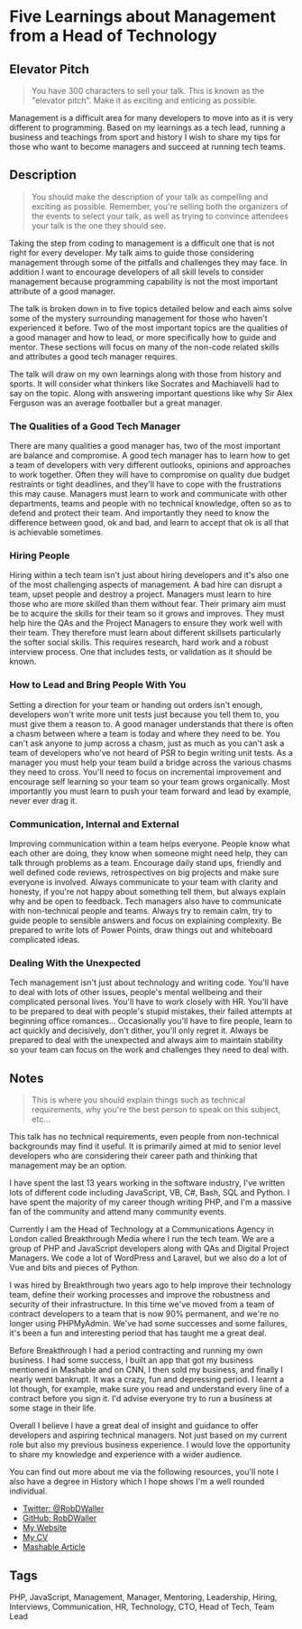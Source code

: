# Five Learnings about Management from a Head of Technology

## Elevator Pitch
> You have 300 characters to sell your talk. This is known as the "elevator pitch". Make it as exciting and enticing as possible.

Management is a difficult area for many developers to move into as it is very different to programming. Based on my learnings as a tech lead, running a business and teachings from sport and history I wish to share my tips for those who want to become managers and succeed at running tech teams.

## Description
> You should make the description of your talk as compelling and exciting as possible. Remember, you're selling both the organizers of the events to select your talk, as well as trying to convince attendees your talk is the one they should see.

Taking the step from coding to management is a difficult one that is not right for every developer. My talk aims to guide those considering management through some of the pitfalls and challenges they may face. In addition I want to encourage developers of all skill levels to consider management because programming capability is not the most important attribute of a good manager.  

The talk is broken down in to five topics detailed below and each aims solve some of the mystery surrounding management for those who haven't experienced it before. Two of the most important topics are the qualities of a good manager and how to lead, or more specifically how to guide and mentor. These sections will focus on many of the non-code related skills and attributes a good tech manager requires.

The talk will draw on my own learnings along with those from history and sports. It will consider what thinkers like Socrates and Machiavelli had to say on the topic. Along with answering important questions like why Sir Alex Ferguson was an average footballer but a great manager.   

### The Qualities of a Good Tech Manager
There are many qualities a good manager has, two of the most important are balance and compromise. A good tech manager has to learn how to get a team of developers with very different outlooks, opinions and approaches to work together. Often they will have to compromise on quality due budget restraints or tight deadlines, and they'll have to cope with the frustrations this may cause. Managers must learn to work and communicate with other departments, teams and people with no technical knowledge, often so as to defend and protect their team. And importantly they need to know the difference between good, ok and bad, and learn to accept that ok is all that is achievable sometimes.

### Hiring People
Hiring within a tech team isn't just about hiring developers and it's also one of the most challenging aspects of management. A bad hire can disrupt a team, upset people and destroy a project. Managers must learn to hire those who are more skilled than them without fear. Their primary aim must be to acquire the skills for their team so it grows and improves. They must help hire the QAs and the Project Managers to ensure they work well with their team. They therefore must learn about different skillsets particularly the softer social skills. This requires research, hard work and a robust interview process. One that includes tests, or validation as it should be known.

### How to Lead and Bring People With You
Setting a direction for your team or handing out orders isn't enough, developers won't write more unit tests just because you tell them to, you must give them a reason to. A good manager understands that there is often a chasm between where a team is today and where they need to be. You can't ask anyone to jump across a chasm, just as much as you can't ask a team of developers who've not heard of PSR to begin writing unit tests. As a manager you must help your team build a bridge across the various chasms they need to cross. You'll need to focus on incremental improvement and encourage self learning so your team so your team grows organically. Most importantly you must learn to push your team forward and lead by example, never ever drag it.

### Communication, Internal and External
Improving communication within a team helps everyone. People know what each other are doing, they know when someone might need help, they can talk through problems as a team. Encourage daily stand ups, friendly and well defined code reviews, retrospectives on big projects and make sure everyone is involved. Always communicate to your team with clarity and honesty, if you're not happy about something tell them, but always explain why and be open to feedback. Tech managers also have to communicate with non-technical people and teams. Always try to remain calm, try to guide people to sensible answers and focus on explaining complexity. Be prepared to write lots of Power Points, draw things out and whiteboard complicated ideas.       

### Dealing With the Unexpected
Tech management isn't just about technology and writing code. You'll have to deal with lots of other issues, people's mental wellbeing and their complicated personal lives. You'll have to work closely with HR. You'll have to be prepared to deal with people's stupid mistakes, their failed attempts at beginning office romances... Occasionally you'll have to fire people, learn to act quickly and decisively, don't dither, you'll only regret it. Always be prepared to deal with the unexpected and always aim to maintain stability so your team can focus on the work and challenges they need to deal with.

## Notes
> This is where you should explain things such as technical requirements, why you're the best person to speak on this subject, etc...

This talk has no technical requirements, even people from non-technical backgrounds may find it useful. It is primarily aimed at mid to senior level developers who are considering their career path and thinking that management may be an option.

I have spent the last 13 years working in the software industry, I've written lots of different code including JavaScript, VB, C#, Bash, SQL and Python. I have spent the majority of my career though writing PHP, and I'm a massive fan of the community and attend many community events.

Currently I am the Head of Technology at a Communications Agency in London called Breakthrough Media where I run the tech team. We are a group of PHP and JavaScript developers along with QAs and Digital Project Managers. We code a lot of WordPress and Laravel, but we also do a lot of Vue and bits and pieces of Python.

I was hired by Breakthrough two years ago to help improve their technology team, define their working processes and improve the robustness and security of their infrastructure. In this time we've moved from a team of contract developers to a team that is now 90% permanent, and we're no longer using PHPMyAdmin. We've had some successes and some failures, it's been a fun and interesting period that has taught me a great deal.

Before Breakthrough I had a period contracting and running my own business. I had some success, I built an app that got my business mentioned in Mashable and on CNN, I then sold my business, and finally I nearly went bankrupt. It was a crazy, fun and depressing period. I learnt a lot though, for example, make sure you read and understand every line of a contract before you sign it. I'd advise everyone try to run a business at some stage in their life.

Overall I believe I have a great deal of insight and guidance to offer developers and aspiring technical managers. Not just based on my current role but also my previous business experience. I would love the opportunity to share my knowledge and experience with a wider audience.

You can find out more about me via the following resources, you'll note I also have a degree in History which I hope shows I'm a well rounded individual.

- [Twitter: @RobDWaller](https://twitter.com/RobDWaller)
- [GitHub: RobDWaller](https://github.com/RobDWaller)
- [My Website](http://rbrt.wllr.info)
- [My CV](http://rbrt.wllr.info/cv.pdf)
- [Mashable Article](http://mashable.com/2012/08/22/twitter-facebook-fake-followers/#xnoXNq_g6OqQ)

## Tags
PHP, JavaScript, Management, Manager, Mentoring, Leadership, Hiring, Interviews, Communication, HR, Technology, CTO, Head of Tech, Team Lead
